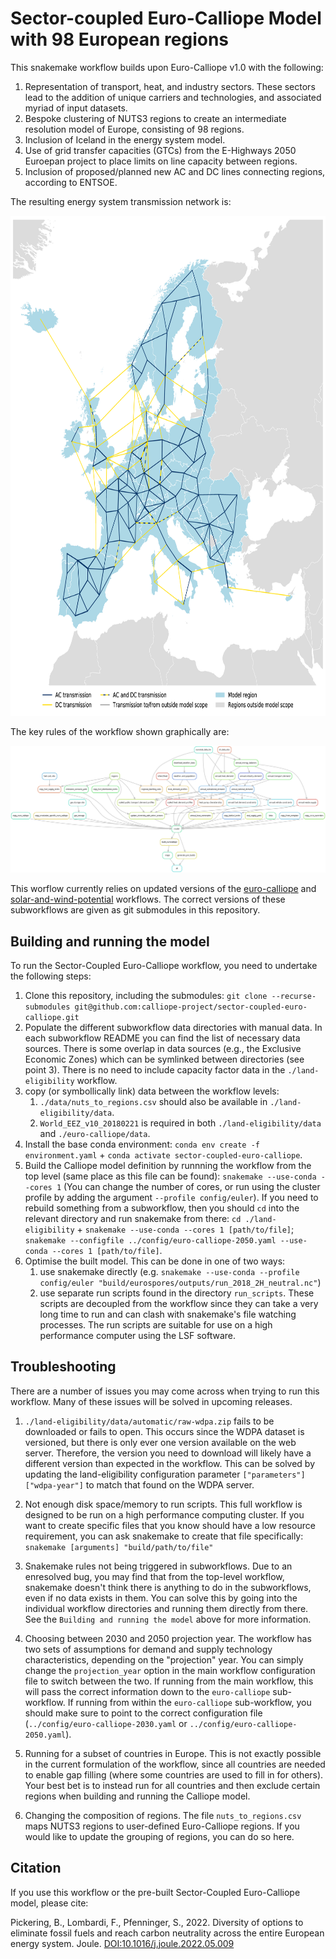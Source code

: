 # Sector-coupled Euro-Calliope Model with 98 European regions

This snakemake workflow builds upon Euro-Calliope v1.0 with the following:

1. Representation of transport, heat, and industry sectors. These sectors lead to the addition of unique carriers and technologies, and associated myriad of input datasets.
2. Bespoke clustering of NUTS3 regions to create an intermediate resolution model of Europe, consisting of 98 regions.
3. Inclusion of Iceland in the energy system model.
4. Use of grid transfer capacities (GTCs) from the E-Highways 2050 Euroepan project to place limits on line capacity between regions.
5. Inclusion of proposed/planned new AC and DC lines connecting regions, according to ENTSOE.

The resulting energy system transmission network is:

<img src="map.png" alt="98-region European energy system model, including all possible AC and DC lines connecting regions" width="800" height="800">

The key rules of the workflow shown graphically are:

<img src="rulegraph.png" alt="Rulegraph of workflow to build a sector-coupled, 98-region European Calliope energy system model" width="800">

This worflow currently relies on updated versions of the [euro-calliope](https://github.com/brynpickering/euro-calliope/tree/sector-coupled) and [solar-and-wind-potential](https://github.com/brynpickering/possibility-for-electricity-autarky/tree/custom-regions) workflows. The correct versions of these subworkflows are given as git submodules in this repository.

## Building and running the model
To run the Sector-Coupled Euro-Calliope workflow, you need to undertake the following steps:

1. Clone this repository, including the submodules: `git clone --recurse-submodules git@github.com:calliope-project/sector-coupled-euro-calliope.git`
2. Populate the different subworkflow data directories with manual data.
In each subworkflow README you can find the list of necessary data sources.
There is some overlap in data sources (e.g., the Exclusive Economic Zones) which can be symlinked between directories (see point 3).
There is no need to include capacity factor data in the `./land-eligibility` workflow.
3. copy (or symbollically link) data between the workflow levels:
    1. `./data/nuts_to_regions.csv` should also be available in `./land-eligibility/data`.
    2. `World_EEZ_v10_20180221` is required in both `./land-eligibility/data` and `./euro-calliope/data`.
4. Install the base conda environment: `conda env create -f environment.yaml` + `conda activate sector-coupled-euro-calliope`.
5. Build the Calliope model definition by runnning the workflow from the top level (same place as this file can be found): `snakemake --use-conda --cores 1` (You can change the number of cores, or run using the cluster profile by adding the argument `--profile config/euler`).
If you need to rebuild something from a subworkflow, then you should `cd` into the relevant directory and run snakemake from there: `cd ./land-eligibility` + `snakemake --use-conda --cores 1 [path/to/file]`; `snakemake --configfile ../config/euro-calliope-2050.yaml --use-conda --cores 1 [path/to/file]`.
6. Optimise the built model. This can be done in one of two ways:
    1. use snakemake directly (e.g. `snakemake --use-conda --profile config/euler "build/eurospores/outputs/run_2018_2H_neutral.nc"`)
    2. use separate run scripts found in the directory `run_scripts`. These scripts are decoupled from the workflow since they can take a very long time to run and can clash with snakemake's file watching processes. The run scripts are suitable for use on a high performance computer using the LSF software.


## Troubleshooting

There are a number of issues you may come across when trying to run this workflow.
Many of these issues will be solved in upcoming releases.

1. `./land-eligibility/data/automatic/raw-wdpa.zip` fails to be downloaded or fails to open.
This occurs since the WDPA dataset is versioned, but there is only ever one version available on the web server.
Therefore, the version you need to download will likely have a different version than expected in the workflow.
This can be solved by updating the land-eligibility configuration parameter `["parameters"]["wdpa-year"]` to match that found on the WDPA server.

2. Not enough disk space/memory to run scripts.
This full workflow is designed to be run on a high performance computing cluster.
If you want to create specific files that you know should have a low resource requirement, you can ask snakemake to create that file specifically: `snakemake [arguments] "build/path/to/file"`

3. Snakemake rules not being triggered in subworkflows.
Due to an enresolved bug, you may find that from the top-level workflow, snakemake doesn't think there is anything to do in the subworkflows, even if no data exists in them.
You can solve this by going into the individual workflow directories and running them directly from there.
See the `Building and running the model` above for more information.

4. Choosing between 2030 and 2050 projection year.
The workflow has two sets of assumptions for demand and supply technology characteristics, depending on the "projection" year.
You can simply change the `projection_year` option in the main workflow configuration file to switch between the two.
If running from the main workflow, this will pass the correct information down to the `euro-calliope` sub-workflow.
If running from within the `euro-calliope` sub-workflow, you should make sure to point to the correct configuration file (`../config/euro-calliope-2030.yaml` or `../config/euro-calliope-2050.yaml`).

5. Running for a subset of countries in Europe.
This is not exactly possible in the current formulation of the workflow, since all countries are needed to enable gap filling (where some countries are used to fill in for others).
Your best bet is to instead run for all countries and then exclude certain regions when building and running the Calliope model.

6. Changing the composition of regions.
The file `nuts_to_regions.csv` maps NUTS3 regions to user-defined Euro-Calliope regions.
If you would like to update the grouping of regions, you can do so here.


## Citation

If you use this workflow or the pre-built Sector-Coupled Euro-Calliope model, please cite:

Pickering, B., Lombardi, F., Pfenninger, S., 2022. Diversity of options to eliminate fossil fuels and reach carbon neutrality across the entire European energy system. Joule. [DOI:10.1016/j.joule.2022.05.009](https://doi.org/10.1016/j.joule.2022.05.009)
